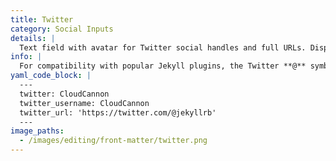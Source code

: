```yaml
---
title: Twitter
category: Social Inputs
details: |
  Text field with avatar for Twitter social handles and full URLs. Displayed for `twitter`, `twitter_username`, `twitter_url`, and keys ending in `_twitter`, `_twitter_username` or `_twitter_url`.
info: |
  For compatibility with popular Jekyll plugins, the Twitter **@** symbol is stripped from the value on save. The Twitter interfaces display a placeholder symbol.
yaml_code_block: |
  ---
  twitter: CloudCannon
  twitter_username: CloudCannon
  twitter_url: 'https://twitter.com/@jekyllrb'
  ---
image_paths:
  - /images/editing/front-matter/twitter.png
---
```

